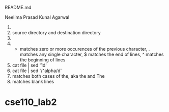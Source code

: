 README.md

Neelima Prasad
Kunal Agarwal

1. <property name="bin.dir" location="bin" />
2. source directory and destination directory
3. <delete dir="extras" />
4. * matches zero or more occurences of the previous character, . matches any single character, $ matches the end of lines, ^ matches the beginning of lines
5. cat file | sed '1d'
6. cat file | sed '/^alpha/d'
7. matches both cases of the,  aka the and The
8. matches blank lines
# cse110_lab2
